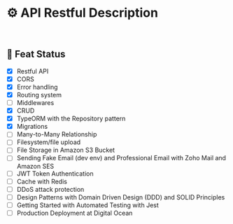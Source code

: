 # ⚙️ API Restful Description

<br>

## 📃 Feat Status

- [x] Restful API
- [x] CORS
- [x] Error handling
- [x] Routing system
- [ ] Middlewares
- [x] CRUD
- [x] TypeORM with the Repository pattern
- [x] Migrations
- [ ] Many-to-Many Relationship
- [ ] Filesystem/file upload
- [ ] File Storage in Amazon S3 Bucket
- [ ] Sending Fake Email (dev env) and Professional Email with Zoho Mail and Amazon SES
- [ ] JWT Token Authentication
- [ ] Cache with Redis
- [ ] DDoS attack protection
- [ ] Design Patterns with Domain Driven Design (DDD) and SOLID Principles
- [ ] Getting Started with Automated Testing with Jest
- [ ] Production Deployment at Digital Ocean
